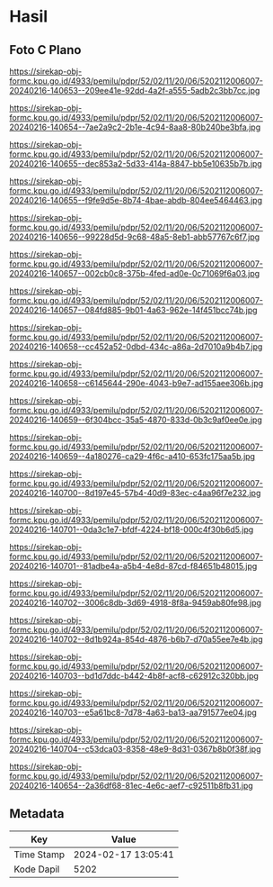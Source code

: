 # Hasil

## Foto C Plano

https://sirekap-obj-formc.kpu.go.id/4933/pemilu/pdpr/52/02/11/20/06/5202112006007-20240216-140653--209ee41e-92dd-4a2f-a555-5adb2c3bb7cc.jpg

https://sirekap-obj-formc.kpu.go.id/4933/pemilu/pdpr/52/02/11/20/06/5202112006007-20240216-140654--7ae2a9c2-2b1e-4c94-8aa8-80b240be3bfa.jpg

https://sirekap-obj-formc.kpu.go.id/4933/pemilu/pdpr/52/02/11/20/06/5202112006007-20240216-140655--dec853a2-5d33-414a-8847-bb5e10635b7b.jpg

https://sirekap-obj-formc.kpu.go.id/4933/pemilu/pdpr/52/02/11/20/06/5202112006007-20240216-140655--f9fe9d5e-8b74-4bae-abdb-804ee5464463.jpg

https://sirekap-obj-formc.kpu.go.id/4933/pemilu/pdpr/52/02/11/20/06/5202112006007-20240216-140656--99228d5d-9c68-48a5-8eb1-abb57767c6f7.jpg

https://sirekap-obj-formc.kpu.go.id/4933/pemilu/pdpr/52/02/11/20/06/5202112006007-20240216-140657--002cb0c8-375b-4fed-ad0e-0c71069f6a03.jpg

https://sirekap-obj-formc.kpu.go.id/4933/pemilu/pdpr/52/02/11/20/06/5202112006007-20240216-140657--084fd885-9b01-4a63-962e-14f451bcc74b.jpg

https://sirekap-obj-formc.kpu.go.id/4933/pemilu/pdpr/52/02/11/20/06/5202112006007-20240216-140658--cc452a52-0dbd-434c-a86a-2d7010a9b4b7.jpg

https://sirekap-obj-formc.kpu.go.id/4933/pemilu/pdpr/52/02/11/20/06/5202112006007-20240216-140658--c6145644-290e-4043-b9e7-ad155aee306b.jpg

https://sirekap-obj-formc.kpu.go.id/4933/pemilu/pdpr/52/02/11/20/06/5202112006007-20240216-140659--6f304bcc-35a5-4870-833d-0b3c9af0ee0e.jpg

https://sirekap-obj-formc.kpu.go.id/4933/pemilu/pdpr/52/02/11/20/06/5202112006007-20240216-140659--4a180276-ca29-4f6c-a410-653fc175aa5b.jpg

https://sirekap-obj-formc.kpu.go.id/4933/pemilu/pdpr/52/02/11/20/06/5202112006007-20240216-140700--8d197e45-57b4-40d9-83ec-c4aa96f7e232.jpg

https://sirekap-obj-formc.kpu.go.id/4933/pemilu/pdpr/52/02/11/20/06/5202112006007-20240216-140701--0da3c1e7-bfdf-4224-bf18-000c4f30b6d5.jpg

https://sirekap-obj-formc.kpu.go.id/4933/pemilu/pdpr/52/02/11/20/06/5202112006007-20240216-140701--81adbe4a-a5b4-4e8d-87cd-f84651b48015.jpg

https://sirekap-obj-formc.kpu.go.id/4933/pemilu/pdpr/52/02/11/20/06/5202112006007-20240216-140702--3006c8db-3d69-4918-8f8a-9459ab80fe98.jpg

https://sirekap-obj-formc.kpu.go.id/4933/pemilu/pdpr/52/02/11/20/06/5202112006007-20240216-140702--8d1b924a-854d-4876-b6b7-d70a55ee7e4b.jpg

https://sirekap-obj-formc.kpu.go.id/4933/pemilu/pdpr/52/02/11/20/06/5202112006007-20240216-140703--bd1d7ddc-b442-4b8f-acf8-c62912c320bb.jpg

https://sirekap-obj-formc.kpu.go.id/4933/pemilu/pdpr/52/02/11/20/06/5202112006007-20240216-140703--e5a61bc8-7d78-4a63-ba13-aa791577ee04.jpg

https://sirekap-obj-formc.kpu.go.id/4933/pemilu/pdpr/52/02/11/20/06/5202112006007-20240216-140704--c53dca03-8358-48e9-8d31-0367b8b0f38f.jpg

https://sirekap-obj-formc.kpu.go.id/4933/pemilu/pdpr/52/02/11/20/06/5202112006007-20240216-140654--2a36df68-81ec-4e6c-aef7-c92511b8fb31.jpg


## Metadata

| Key        | Value               |
| ---------- | ------------------- |
| Time Stamp | 2024-02-17 13:05:41 |
| Kode Dapil | 5202                |



